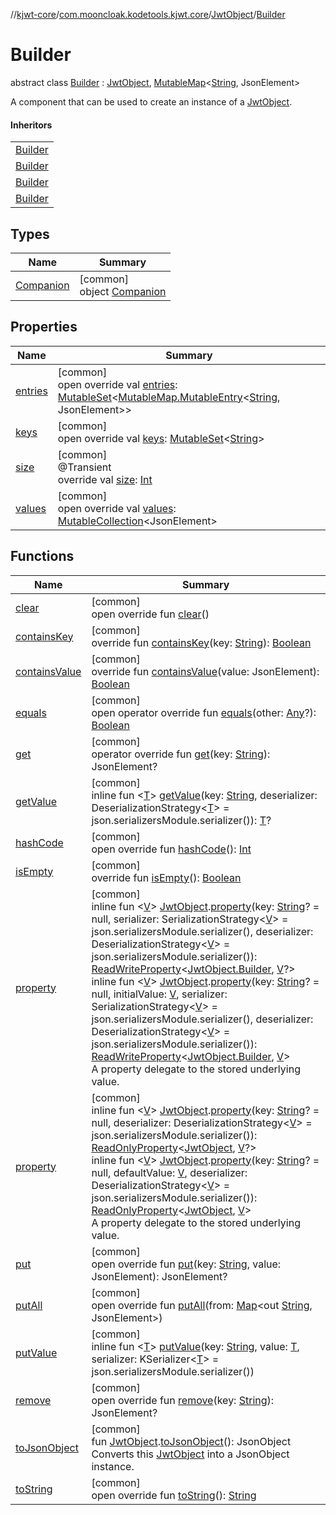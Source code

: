 //[kjwt-core](../../../../index.md)/[com.mooncloak.kodetools.kjwt.core](../../index.md)/[JwtObject](../index.md)/[Builder](index.md)

# Builder

abstract class [Builder](index.md) : [JwtObject](../index.md), [MutableMap](https://kotlinlang.org/api/latest/jvm/stdlib/kotlin.collections/-mutable-map/index.html)&lt;[String](https://kotlinlang.org/api/latest/jvm/stdlib/kotlin/-string/index.html), JsonElement&gt; 

A component that can be used to create an instance of a [JwtObject](../index.md).

#### Inheritors

| |
|---|
| [Builder](../../-json-claims/-builder/index.md) |
| [Builder](../../-header/-builder/index.md) |
| [Builder](../../../com.mooncloak.kodetools.kjwt.core.key/-jwk/-builder/index.md) |
| [Builder](../../../com.mooncloak.kodetools.kjwt.core.key/-jwk-set/-builder/index.md) |

## Types

| Name | Summary |
|---|---|
| [Companion](-companion/index.md) | [common]<br>object [Companion](-companion/index.md) |

## Properties

| Name | Summary |
|---|---|
| [entries](entries.md) | [common]<br>open override val [entries](entries.md): [MutableSet](https://kotlinlang.org/api/latest/jvm/stdlib/kotlin.collections/-mutable-set/index.html)&lt;[MutableMap.MutableEntry](https://kotlinlang.org/api/latest/jvm/stdlib/kotlin.collections/-mutable-map/-mutable-entry/index.html)&lt;[String](https://kotlinlang.org/api/latest/jvm/stdlib/kotlin/-string/index.html), JsonElement&gt;&gt; |
| [keys](keys.md) | [common]<br>open override val [keys](keys.md): [MutableSet](https://kotlinlang.org/api/latest/jvm/stdlib/kotlin.collections/-mutable-set/index.html)&lt;[String](https://kotlinlang.org/api/latest/jvm/stdlib/kotlin/-string/index.html)&gt; |
| [size](../size.md) | [common]<br>@Transient<br>override val [size](../size.md): [Int](https://kotlinlang.org/api/latest/jvm/stdlib/kotlin/-int/index.html) |
| [values](values.md) | [common]<br>open override val [values](values.md): [MutableCollection](https://kotlinlang.org/api/latest/jvm/stdlib/kotlin.collections/-mutable-collection/index.html)&lt;JsonElement&gt; |

## Functions

| Name | Summary |
|---|---|
| [clear](clear.md) | [common]<br>open override fun [clear](clear.md)() |
| [containsKey](../contains-key.md) | [common]<br>override fun [containsKey](../contains-key.md)(key: [String](https://kotlinlang.org/api/latest/jvm/stdlib/kotlin/-string/index.html)): [Boolean](https://kotlinlang.org/api/latest/jvm/stdlib/kotlin/-boolean/index.html) |
| [containsValue](../contains-value.md) | [common]<br>override fun [containsValue](../contains-value.md)(value: JsonElement): [Boolean](https://kotlinlang.org/api/latest/jvm/stdlib/kotlin/-boolean/index.html) |
| [equals](equals.md) | [common]<br>open operator override fun [equals](equals.md)(other: [Any](https://kotlinlang.org/api/latest/jvm/stdlib/kotlin/-any/index.html)?): [Boolean](https://kotlinlang.org/api/latest/jvm/stdlib/kotlin/-boolean/index.html) |
| [get](../get.md) | [common]<br>operator override fun [get](../get.md)(key: [String](https://kotlinlang.org/api/latest/jvm/stdlib/kotlin/-string/index.html)): JsonElement? |
| [getValue](../get-value.md) | [common]<br>inline fun &lt;[T](../get-value.md)&gt; [getValue](../get-value.md)(key: [String](https://kotlinlang.org/api/latest/jvm/stdlib/kotlin/-string/index.html), deserializer: DeserializationStrategy&lt;[T](../get-value.md)&gt; = json.serializersModule.serializer()): [T](../get-value.md)? |
| [hashCode](hash-code.md) | [common]<br>open override fun [hashCode](hash-code.md)(): [Int](https://kotlinlang.org/api/latest/jvm/stdlib/kotlin/-int/index.html) |
| [isEmpty](../is-empty.md) | [common]<br>override fun [isEmpty](../is-empty.md)(): [Boolean](https://kotlinlang.org/api/latest/jvm/stdlib/kotlin/-boolean/index.html) |
| [property](property.md) | [common]<br>inline fun &lt;[V](property.md)&gt; [JwtObject](../index.md).[property](property.md)(key: [String](https://kotlinlang.org/api/latest/jvm/stdlib/kotlin/-string/index.html)? = null, serializer: SerializationStrategy&lt;[V](property.md)&gt; = json.serializersModule.serializer(), deserializer: DeserializationStrategy&lt;[V](property.md)&gt; = json.serializersModule.serializer()): [ReadWriteProperty](https://kotlinlang.org/api/latest/jvm/stdlib/kotlin.properties/-read-write-property/index.html)&lt;[JwtObject.Builder](index.md), [V](property.md)?&gt;<br>inline fun &lt;[V](property.md)&gt; [JwtObject](../index.md).[property](property.md)(key: [String](https://kotlinlang.org/api/latest/jvm/stdlib/kotlin/-string/index.html)? = null, initialValue: [V](property.md), serializer: SerializationStrategy&lt;[V](property.md)&gt; = json.serializersModule.serializer(), deserializer: DeserializationStrategy&lt;[V](property.md)&gt; = json.serializersModule.serializer()): [ReadWriteProperty](https://kotlinlang.org/api/latest/jvm/stdlib/kotlin.properties/-read-write-property/index.html)&lt;[JwtObject.Builder](index.md), [V](property.md)&gt;<br>A property delegate to the stored underlying value. |
| [property](../../property.md) | [common]<br>inline fun &lt;[V](../../property.md)&gt; [JwtObject](../index.md).[property](../../property.md)(key: [String](https://kotlinlang.org/api/latest/jvm/stdlib/kotlin/-string/index.html)? = null, deserializer: DeserializationStrategy&lt;[V](../../property.md)&gt; = json.serializersModule.serializer()): [ReadOnlyProperty](https://kotlinlang.org/api/latest/jvm/stdlib/kotlin.properties/-read-only-property/index.html)&lt;[JwtObject](../index.md), [V](../../property.md)?&gt;<br>inline fun &lt;[V](../../property.md)&gt; [JwtObject](../index.md).[property](../../property.md)(key: [String](https://kotlinlang.org/api/latest/jvm/stdlib/kotlin/-string/index.html)? = null, defaultValue: [V](../../property.md), deserializer: DeserializationStrategy&lt;[V](../../property.md)&gt; = json.serializersModule.serializer()): [ReadOnlyProperty](https://kotlinlang.org/api/latest/jvm/stdlib/kotlin.properties/-read-only-property/index.html)&lt;[JwtObject](../index.md), [V](../../property.md)&gt;<br>A property delegate to the stored underlying value. |
| [put](put.md) | [common]<br>open override fun [put](put.md)(key: [String](https://kotlinlang.org/api/latest/jvm/stdlib/kotlin/-string/index.html), value: JsonElement): JsonElement? |
| [putAll](put-all.md) | [common]<br>open override fun [putAll](put-all.md)(from: [Map](https://kotlinlang.org/api/latest/jvm/stdlib/kotlin.collections/-map/index.html)&lt;out [String](https://kotlinlang.org/api/latest/jvm/stdlib/kotlin/-string/index.html), JsonElement&gt;) |
| [putValue](put-value.md) | [common]<br>inline fun &lt;[T](put-value.md)&gt; [putValue](put-value.md)(key: [String](https://kotlinlang.org/api/latest/jvm/stdlib/kotlin/-string/index.html), value: [T](put-value.md), serializer: KSerializer&lt;[T](put-value.md)&gt; = json.serializersModule.serializer()) |
| [remove](remove.md) | [common]<br>open override fun [remove](remove.md)(key: [String](https://kotlinlang.org/api/latest/jvm/stdlib/kotlin/-string/index.html)): JsonElement? |
| [toJsonObject](../../to-json-object.md) | [common]<br>fun [JwtObject](../index.md).[toJsonObject](../../to-json-object.md)(): JsonObject<br>Converts this [JwtObject](../index.md) into a JsonObject instance. |
| [toString](to-string.md) | [common]<br>open override fun [toString](to-string.md)(): [String](https://kotlinlang.org/api/latest/jvm/stdlib/kotlin/-string/index.html) |
